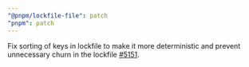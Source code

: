 ```yaml
---
"@pnpm/lockfile-file": patch
"pnpm": patch
---
```


Fix sorting of keys in lockfile to make it more deterministic and prevent unnecessary churn in the lockfile [#5151](https://github.com/pnpm/pnpm/pull/5151).
